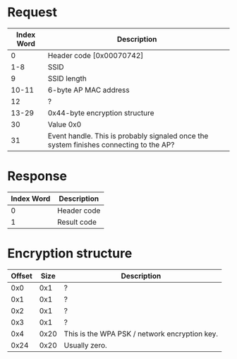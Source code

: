 # Request

| Index Word | Description                                                                            |
|------------|----------------------------------------------------------------------------------------|
| 0          | Header code \[0x00070742\]                                                             |
| 1-8        | SSID                                                                                   |
| 9          | SSID length                                                                            |
| 10-11      | 6-byte AP MAC address                                                                  |
| 12         | ?                                                                                      |
| 13-29      | 0x44-byte encryption structure                                                         |
| 30         | Value 0x0                                                                              |
| 31         | Event handle. This is probably signaled once the system finishes connecting to the AP? |

# Response

| Index Word | Description |
|------------|-------------|
| 0          | Header code |
| 1          | Result code |

# Encryption structure

| Offset | Size | Description                                   |
|--------|------|-----------------------------------------------|
| 0x0    | 0x1  | ?                                             |
| 0x1    | 0x1  | ?                                             |
| 0x2    | 0x1  | ?                                             |
| 0x3    | 0x1  | ?                                             |
| 0x4    | 0x20 | This is the WPA PSK / network encryption key. |
| 0x24   | 0x20 | Usually zero.                                 |